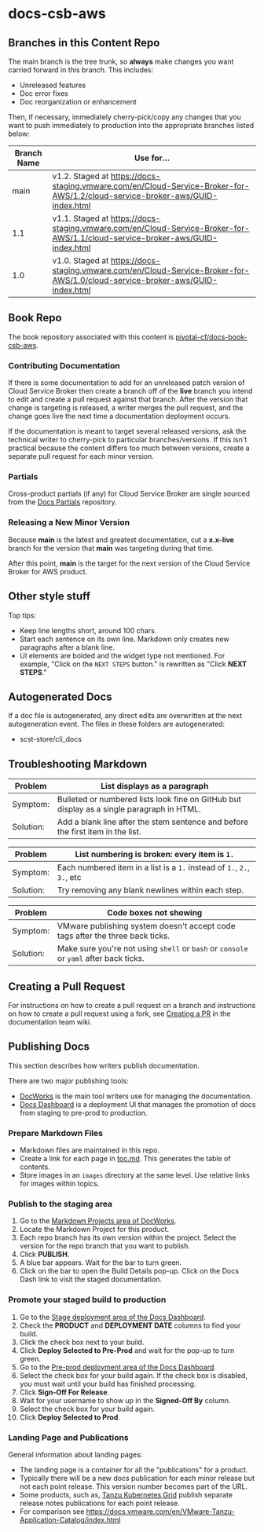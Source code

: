 # docs-csb-aws

## Branches in this Content Repo

The main branch is the tree trunk, so **always** make changes you want carried forward in this branch.
This includes:

* Unreleased features
* Doc error fixes
* Doc reorganization or enhancement

Then, if necessary, immediately cherry-pick/copy any changes that you want to push immediately to
production into the appropriate branches listed below:

| Branch Name| Use for… |
|------------| ---------|
| main       | v1.2. Staged at https://docs-staging.vmware.com/en/Cloud-Service-Broker-for-AWS/1.2/cloud-service-broker-aws/GUID-index.html |
| 1.1        | v1.1. Staged at https://docs-staging.vmware.com/en/Cloud-Service-Broker-for-AWS/1.1/cloud-service-broker-aws/GUID-index.html |
| 1.0        | v1.0. Staged at https://docs-staging.vmware.com/en/Cloud-Service-Broker-for-AWS/1.0/cloud-service-broker-aws/GUID-index.html |

## Book Repo

The book repository associated with this content is
[pivotal-cf/docs-book-csb-aws](https://github.com/pivotal-cf/docs-book-csb-aws).

### Contributing Documentation

If there is some documentation to add for an unreleased patch version of Cloud Service Broker then
create a branch off of the **live** branch you intend to edit and create a pull request against
that branch.
After the version that change is targeting is released, a writer merges the pull request, and the
change goes live the next time a documentation deployment occurs.

If the documentation is meant to target several released versions, ask the technical writer to
cherry-pick to particular branches/versions.
If this isn't practical because the content differs too much between versions, create a separate pull
request for each minor version.

### Partials

Cross-product partials (if any) for Cloud Service Broker are single sourced from the
[Docs Partials](https://github.com/pivotal-cf/docs-partials) repository.

### Releasing a New Minor Version

Because **main** is the latest and greatest documentation, cut a **x.x-live** branch for the version
that **main** was targeting during that time.

After this point, **main** is the target for the next version of the Cloud Service Broker for AWS
product.

## Other style stuff

Top tips:

+ Keep line lengths short, around 100 chars.
+ Start each sentence on its own line. Markdown only creates new paragraphs after a blank line.
+ UI elements are bolded and the widget type not mentioned.
For example, "Click on the `NEXT STEPS` button." is rewritten as "Click **NEXT STEPS**."

## Autogenerated Docs

If a doc file is autogenerated, any direct edits are overwritten at the next autogeneration event.
The files in these folders are autogenerated:

+ scst-store/cli_docs


## Troubleshooting Markdown

| Problem | List displays as a paragraph |
|---------|-----------|
| Symptom:| Bulleted or numbered lists look fine on GitHub but display as a single paragraph in HTML.|
| Solution: | Add a blank line after the stem sentence and before the first item in the list.|

| Problem | List numbering is broken: every item is `1.` |
|---------|-----------|
| Symptom:| Each numbered item in a list is a `1.` instead of `1.`, `2.`, `3.`, etc|
| Solution: | Try removing any blank newlines within each step.|

| Problem | Code boxes not showing |
|---------|-----------|
| Symptom:| VMware publishing system doesn't accept code tags after the three back ticks.|
| Solution: | Make sure you're not using `shell` or `bash` or `console` or `yaml` after back ticks.|

## Creating a Pull Request

For instructions on how to create a pull request on a branch and instructions on how to create a
pull request using a fork, see
[Creating a PR](https://docs-wiki.sc2-04-pcf1-apps.oc.vmware.com/wiki/external/create-pr.html)
in the documentation team wiki.

## Publishing Docs

This section describes how writers publish documentation.

There are two major publishing tools:

- [DocWorks](https://docworks.vmware.com/) is the main tool writers use for managing the documentation.
- [Docs Dashboard](https://docsdash.vmware.com/) is a deployment UI that manages the promotion of docs
from staging to pre-prod to production.

### Prepare Markdown Files

- Markdown files are maintained in this repo.
- Create a link for each page in [toc.md](toc.md). This generates the table of contents.
- Store images in an `images` directory at the same level. Use relative links for images within topics.

### Publish to the staging area

1. Go to the [Markdown Projects area of DocWorks](https://docworks.vmware.com/md2docs/projects/all).
1. Locate the Markdown Project for this product.
1. Each repo branch has its own version within the project. Select the version for the repo branch that you want to publish.
1. Click **PUBLISH**.
1. A blue bar appears. Wait for the bar to turn green.
1. Click on the bar to open the Build Details pop-up. Click on the Docs Dash link to visit the staged documentation.

### Promote your staged build to production

1. Go to the [Stage deployment area of the Docs Dashboard](https://docsdash.vmware.com/deployment-stage).   
1. Check the **PRODUCT** and **DEPLOYMENT DATE** columns to find your build.
1. Click the check box next to your build.
1. Click **Deploy Selected to Pre-Prod** and wait for the pop-up to turn green.
1. Go to the [Pre-prod deployment area of the Docs Dashboard](https://docsdash.vmware.com/deployment-pre-prod).
1. Select the check box for your build again. If the check box is disabled, you must wait until your build has finished processing.
1. Click **Sign-Off For Release**.
1. Wait for your username to show up in the **Signed-Off By** column.
1. Select the check box for your build again.
1. Click **Deploy Selected to Prod**.

### Landing Page and Publications

General information about landing pages:

- The landing page is a container for all the "publications" for a product.
- Typically there will be a new docs publication for each minor release but not each point release.
This version number becomes part of the URL.
- Some products, such as, [Tanzu Kubernetes Grid](https://docs.vmware.com/en/VMware-Tanzu-Kubernetes-Grid/index.html) publish separate release notes publications for each point release.
- For comparison see https://docs.vmware.com/en/VMware-Tanzu-Application-Catalog/index.html
